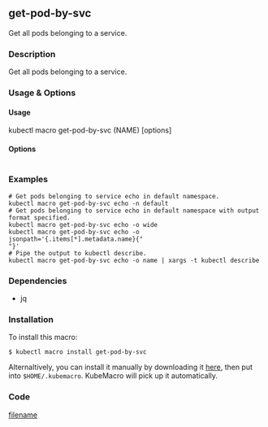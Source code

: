 ## get-pod-by-svc

Get all pods belonging to a service.

<!-- tabs:start -->

### **Description**


Get all pods belonging to a service.



### **Usage & Options**

#### Usage

kubectl macro get-pod-by-svc (NAME) [options]

#### Options

```

```

### **Examples**

```shell
# Get pods belonging to service echo in default namespace.
kubectl macro get-pod-by-svc echo -n default
# Get pods belonging to service echo in default namespace with output format specified.
kubectl macro get-pod-by-svc echo -o wide
kubectl macro get-pod-by-svc echo -o jsonpath='{.items[*].metadata.name}{"
"}'
# Pipe the output to kubectl describe.
kubectl macro get-pod-by-svc echo -o name | xargs -t kubectl describe

```

### **Dependencies**

* jq

### **Installation**

To install this macro:
```shell
$ kubectl macro install get-pod-by-svc
```

Alternaltively, you can install it manually by downloading it [here](../bin/get-pod-by-svc.sh), then put into `$HOME/.kubemacro`. KubeMacro will pick up it automatically.

### **Code**

[filename](../bin/get-pod-by-svc.sh ':include :type=code shell')

<!-- tabs:end -->
